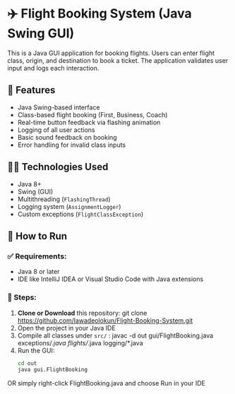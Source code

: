 # ✈️ Flight Booking System (Java Swing GUI)

This is a Java GUI application for booking flights. Users can enter flight class, origin, and destination to book a ticket. The application validates user input and logs each interaction.

## 🎯 Features

- Java Swing-based interface
- Class-based flight booking (First, Business, Coach)
- Real-time button feedback via flashing animation
- Logging of all user actions
- Basic sound feedback on booking
- Error handling for invalid class inputs

## 🧑‍💻 Technologies Used

- Java 8+
- Swing (GUI)
- Multithreading (`FlashingThread`)
- Logging system (`AssignmentLogger`)
- Custom exceptions (`FlightClassException`)

## 🚀 How to Run

### ✅ Requirements:
- Java 8 or later
- IDE like IntelliJ IDEA or Visual Studio Code with Java extensions

### 🔧 Steps:

1. **Clone or Download** this repository: git clone https://github.com/lawadeolokun/Flight-Booking-System.git
2. Open the project in your Java IDE
3. Compile all classes under `src/` : javac -d out gui/FlightBooking.java exceptions/*.java flights/*.java logging/*.java
4. Run the GUI:
   ```bash
   cd out
   java gui.FlightBooking
   
OR simply right-click FlightBooking.java and choose Run in your IDE

